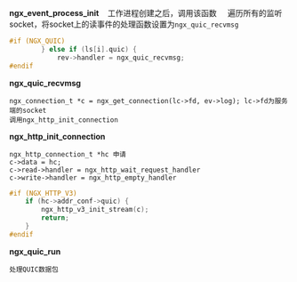 **ngx_event_process_init**    工作进程创建之后，调用该函数
    
    遍历所有的监听socket，将socket上的读事件的处理函数设置为`ngx_quic_recvmsg`
```C
#if (NGX_QUIC)
        } else if (ls[i].quic) {
            rev->handler = ngx_quic_recvmsg;
#endif
```

**ngx_quic_recvmsg**
    
    ngx_connection_t *c = ngx_get_connection(lc->fd, ev->log); lc->fd为服务端的socket
    调用ngx_http_init_connection
    
**ngx_http_init_connection**
    
    ngx_http_connection_t *hc 申请
    c->data = hc;
    c->read->handler = ngx_http_wait_request_handler
    c->write->handler = ngx_http_empty_handler
```C
#if (NGX_HTTP_V3)
    if (hc->addr_conf->quic) {
        ngx_http_v3_init_stream(c);
        return;
    }
#endif
```
    
**ngx_quic_run** 
    
    处理QUIC数据包
